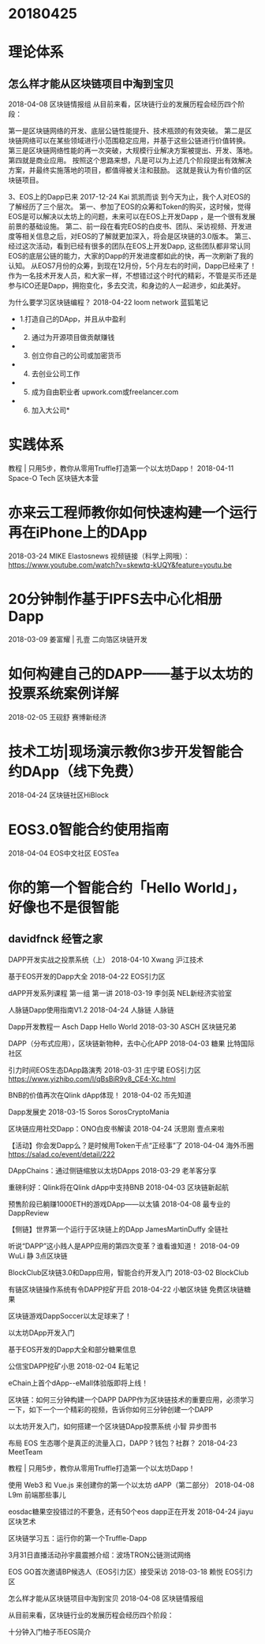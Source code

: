 # 20180425

# 理论体系

## 怎么样才能从区块链项目中淘到宝贝
   2018-04-08 区块链情报组
   从目前来看，区块链行业的发展历程会经历四个阶段：

第一是区块链网络的开发、底层公链性能提升、技术瓶颈的有效突破。
第二是区块链网络可以在某些领域进行小范围稳定应用，并基于这些公链进行价值转换。
第三是区块链网络性能的再一次突破，大规模行业解决方案被提出、开发、落地。
第四就是商业应用。
按照这个思路来想，凡是可以为上述几个阶段提出有效解决方案，并最终实施落地的项目，都值得被关注和鼓励。
这就是我认为有价值的区块链项目。

3、EOS上的Dapp已来
2017-12-24 Kai 凯凯而谈
到今天为止，我个人对EOS的了解经历了三个层次。
第一、参加了EOS的众筹和Token的购买，这时候，觉得EOS是可以解决以太坊上的问题，未来可以在EOS上开发Dapp ，是一个很有发展前景的基础设施。
第二、前一段在看完EOS的白皮书、团队、采访视频、开发进度等相关信息之后，对EOS的了解就更加深入，将会是区块链的3.0版本。
第三、经过这次活动，看到已经有很多的团队在EOS上开发Dapp, 这些团队都非常认同EOS的底层公链的能力，大家的Dapp的开发进度都如此的快，再一次刷新了我的认知。
从EOS7月份的众筹，到现在12月份，5个月左右的时间，Dapp已经来了！
作为一名技术开发人员，和大家一样，不想错过这个时代的精彩，不管是买币还是参与ICO还是Dapp，拥抱变化，多去交流，和身边的人一起进步，如此美好。

为什么要学习区块链编程？
2018-04-22 loom network 蓝狐笔记
- 1.打造自己的DApp，并且从中盈利
- 2. 通过为开源项目做贡献赚钱
- 3. 创立你自己的公司或加密货币
- 4. 去创业公司工作
- 5. 成为自由职业者 upwork.com或freelancer.com
- 6. 加入大公司*

# 实践体系
 教程 | 只用5步，教你从零用Truffle打造第一个以太坊Dapp！
 2018-04-11 Space-O Tech 区块链大本营

# 亦来云工程师教你如何快速构建一个运行再在iPhone上的DApp
2018-03-24 MIKE Elastosnews
视频链接（科学上网哦）：https://www.youtube.com/watch?v=skewtq-kUQY&feature=youtu.be

# 20分钟制作基于IPFS去中心化相册Dapp
2018-03-09 姜富耀 | 孔壹 二向箔区块链开发

# 如何构建自己的DAPP——基于以太坊的投票系统案例详解
2018-02-05 王砚舒 赛博新经济

# 技术工坊|现场演示教你3步开发智能合约DApp（线下免费）
 2018-04-24 区块链社区HiBlock

# EOS3.0智能合约使用指南
 2018-04-04 EOS中文社区 EOSTea

# 你的第一个智能合约「Hello World」，好像也不是很智能
 davidfnck 经管之家
---
DAPP开发实战之投票系统（上）
2018-04-10 Xwang 沪江技术

基于EOS开发的Dapp大全
2018-04-22 EOS引力区

dAPP开发系列课程 第一组 第一讲
2018-03-19 李剑英 NEL新经济实验室

 人脉链Dapp使用指南V1.2
2018-04-24 人脉链 人脉链

Dapp开发教程一 Asch Dapp Hello World
2018-03-30 ASCH 区块链兄弟

DAPP（分布式应用），区块链新物种，去中心化APP
2018-04-03 糖果 比特国际社区

引力时间EOS生态DApp路演秀
2018-03-31 庄宁珺 EOS引力区
https://www.yizhibo.com/l/qBsBiR9v8_CE4-Xc.html

BNB的价值再次在Qlink dApp体现！
2018-04-02 币先知道

Dapp发展史
2018-03-15 Soros SorosCryptoMania

区块链应用社交Dapp：ONO白皮书解读
2018-04-24 沃思刚 壹点来啦

【活动】你会发Dapp么？是时候用Token干点“正经事”了
2018-04-04 海外币圈
https://salad.co/event/detail/222

DAppChains：通过侧链缩放以太坊DApps
2018-03-29 老羊客分享

 重磅利好：Qlink将在Qlink dApp中支持BNB
 2018-04-03 区块链新起航

预售阶段已躺赚1000ETH的游戏DApp——以太镇
2018-04-08 最专业的 DappReview

【侧链】世界第一个运行于区块链上的DApp
 JamesMartinDuffy 全链社

 听说“DAPP”这小贱人是APP应用的第四次变革？谁看谁知道！
 2018-04-09 WuLi 静 3点区块链


 BlockClub区块链3.0和Dapp应用，智能合约开发入门
 2018-03-02 BlockClub

 有链区块链操作系统有令DAPP挖矿开启
 2018-04-22 小敏区块链 免费区块链糖果

 区块链游戏DappSoccer以太足球来了！

 以太坊DApp开发入门

 基于EOS开发的Dapp大全和部分糖果信息

 公信宝DAPP挖矿小思
 2018-02-04 耘笔记

 eChain上首个dApp--eMall体验版即将上线！

 区块链：如何三分钟构建一个DAPP
 DAPP作为区块链技术的重要应用，必须学习一下，如下一个一个精彩的视频，告诉你如何三分钟创建一个DAPP



 以太坊开发入门，如何搭建一个区块链DApp投票系统
 小智 异步图书

 布局 EOS 生态哪个是真正的流量入口，DAPP？钱包？社群？
 2018-04-23 MeetTeam

 教程 | 只用5步，教你从零用Truffle打造第一个以太坊Dapp！

 使用 Web3 和 Vue.js 来创建你的第一个以太坊 dAPP（第二部分）
 2018-04-08 L9m 前端那些事儿

 eosdac糖果空投错过的不要急，还有50个eos dapp正在开发
 2018-04-24 jiayu 区块艺术

  区块链学习五：运行你的第一个Truffle-Dapp



  3月31日直播活动孙宇晨震撼介绍：波场TRON公链测试网络

  EOS GO首次邀请BP候选人（EOS引力区）接受采访
  2018-03-18 赖悦 EOS引力区

  怎么样才能从区块链项目中淘到宝贝
  2018-04-08 区块链情报组

  从目前来看，区块链行业的发展历程会经历四个阶段：

  十分钟入门柚子币EOS简介
